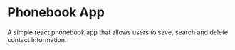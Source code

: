 # Phonebook App

A simple react phonebook app that allows users to save, search and delete contact information.
